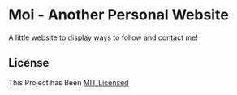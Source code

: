 # Moi - Another Personal Website
A little website to display ways to follow and contact me!
## License
This Project has Been [MIT Licensed](https://github.com/dopevog/moi/blob/main/LICENSE) 

